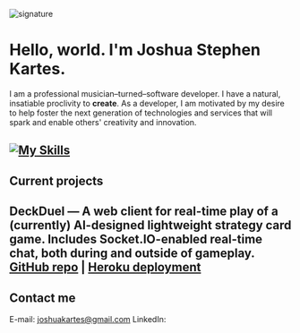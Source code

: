 ![signature](https://github.com/jskartes/jskartes/assets/27040308/75a8e117-9142-4b89-af93-ec46eadcfa30)
# Hello, world. I'm Joshua Stephen Kartes.

I am a professional musician–turned–software developer. I have a natural, insatiable proclivity to **create**. As a developer, I am motivated by my desire to help foster the next generation of technologies and services that will spark and enable others' creativity and innovation.

[![My Skills](https://skillicons.dev/icons?i=html,css,sass,js,py,swift,nodejs,express,react,django,mongodb,postgres,git)](https://skillicons.dev)
---
## Current projects

**DeckDuel** — A web client for real-time play of a (currently) AI-designed lightweight strategy card game. Includes **Socket.IO**-enabled real-time chat, both during and outside of gameplay.
[GitHub repo](https://github.com/jskartes/deckduel)  |  [Heroku deployment](https://deckduel-4d85491488ea.herokuapp.com/)
---
## Contact me

E-mail: joshuakartes@gmail.com
LinkedIn: [](https://www.linkedin.com/in/jskartes/)
